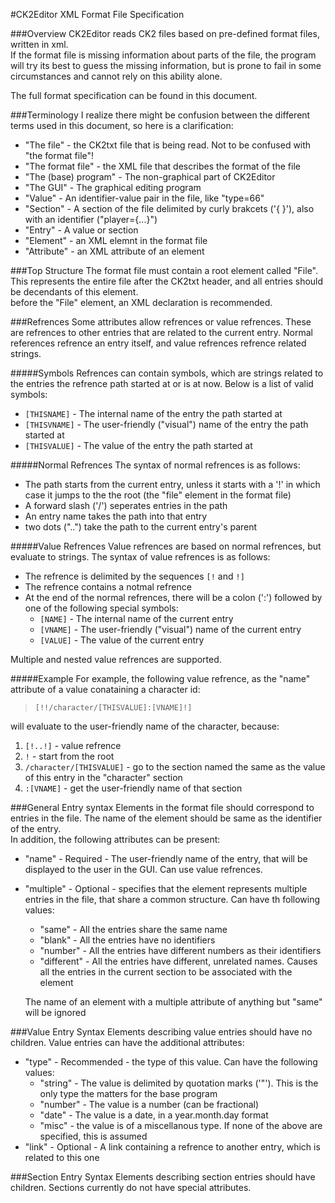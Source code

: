 #CK2Editor XML Format File Specification
  
  
###Overview
CK2Editor reads CK2 files based on pre-defined format files, written in xml.  
If the format file is missing information about parts of the file, the program will try its best to guess the missing information, but is prone to fail in some circumstances and cannot rely on this ability alone.  

The full format specification can be found in this document.

###Terminology
I realize there might be confusion between the different terms used in this document, so here is a clarification:  
+ "The file" - the CK2txt file that is being read. Not to be confused with "the format file"!  
+ "The format file" - the XML file that describes the format of the file  
+ "The (base) program" - The non-graphical part of CK2Editor  
+ "The GUI" - The graphical editing program  
+ "Value" - An identifier-value pair in the file, like "type=66"
+ "Section" - A section of the file delimited by curly brakcets ('{ }'), also with an identifier ("player={...}")
+ "Entry" - A value or section
+ "Element" - an XML elemnt in the format file
+ "Attribute" - an XML attribute of an element

###Top Structure
The format file must contain a root element called "File". This represents the entire file after the CK2txt header, and all entries should be decendants of this element.  
before the "File" element, an XML declaration is recommended.  

###Refrences
Some attributes allow refrences or value refrences. These are refrences to other entries that are related to the current entry. Normal references refrence an entry itself, and value refrences refrence related strings.

#####Symbols
Refrences can contain symbols, which are strings related to the entries the refrence path started at or is at now. Below is a list of valid symbols:  
+ `[THISNAME]` - The internal name of the entry the path started at  
+ `[THISVNAME]` - The user-friendly ("visual") name of the entry the path started at  
+ `[THISVALUE]` - The value of the entry the path started at

#####Normal Refrences
The syntax of normal refrences is as follows:  
+ The path starts from the current entry, unless it starts with a '!' in which case it jumps to the the root (the "file" element in the format file)
+ A forward slash ('/') seperates entries in the path
+ An entry name takes the path into that entry
+ two dots ("..") take the path to the current entry's parent

#####Value Refrences
Value refrences are based on normal refrences, but evaluate to strings. The syntax of value refrences is as follows:  
+ The refrence is delimited by the sequences `[!` and `!]`  
+ The refrence contains a notmal refrence  
+ At the end of the normal refrences, there will be a colon (':') followed by one of the following special symbols:  
  * `[NAME]` - The internal name of the current entry  
  * `[VNAME]` - The user-friendly ("visual") name of the current entry  
  * `[VALUE]` - The value of the current entry  
  
Multiple and nested value refrences are supported.

#####Example
For example, the following value refrence, as the "name" attribute of a value conataining a character id:
>`[!!/character/[THISVALUE]:[VNAME]!]`  

will evaluate to the user-friendly name of the character, because:  
1. `[!..!]` - value refrence  
2. `!` - start from the root  
3. `/character/[THISVALUE]` - go to the section named the same as the value of this entry in the "character" section  
4. `:[VNAME]` - get the user-friendly name of that section

###General Entry syntax
Elements in the format file should correspond to entries in the file. The name of the element should be same as the identifier of the entry.  
In addition, the following attributes can be present:
+ "name" - Required - The user-friendly name of the entry, that will be displayed to the user in the GUI. Can use value refrences.
+ "multiple" - Optional - specifies that the element represents multiple entries in the file, that share a common structure. Can have th following values:  
  * "same" - All the entries share the same name  
  * "blank" - All the entries have no identifiers  
  * "number" - All the entries have different numbers as their identifiers  
  * "different" - All the entries have different, unrelated names. Causes all the entries in the current section to be associated with the element  
  
  The name of an element with a multiple attribute of anything but "same" will be ignored  

###Value Entry Syntax
Elements describing value entries should have no children.
Value entries can have the additional attributes:  
+ "type" - Recommended - the type of this value. Can have the following values:  
  * "string" - The value is delimited by quotation marks ('"'). This is the only type the matters for the base program  
  * "number" - The value is a number (can be fractional)  
  * "date" - The value is a date, in a year.month.day format
  * "misc" - the value is of a miscellanous type. If none of the above are specified, this is assumed  
+ "link" - Optional - A link containing a refrence to another entry, which is related to this one  

###Section Entry Syntax
Elements describing section entries should have children.
Sections currently do not have special attributes.  